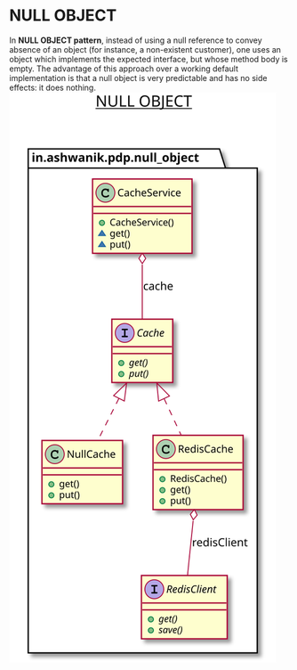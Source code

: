 # NULL OBJECT

In **NULL OBJECT pattern**, instead of using a null reference to convey absence of an object (for instance, a non-existent customer), one uses an object which implements the expected interface, but whose method body is empty. The advantage of this approach over a working default implementation is that a null object is very predictable and has no side effects: it does nothing. 
![Null Object](/docs/images/null_object.svg)


